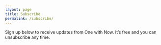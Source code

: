 ```yaml
---
layout: page
title: Subscribe
permalink: /subscribe/
---
```


Sign up below to receive updates from One with Now. It’s free and you can unsubscribe any time. 